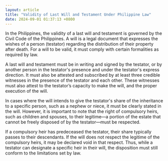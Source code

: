 ```yaml
---
layout: article
title: "Validity of Last Will and Testament Under Philippine Law"
date: 2024-09-01 01:37:13 +0800
---
```


<p>In the Philippines, the validity of a last will and testament is governed by the Civil Code of the Philippines. A will is a legal document that expresses the wishes of a person (testator) regarding the distribution of their property after death. For a will to be valid, it must comply with certain formalities as required by law.</p><p>A last will and testament must be in writing and signed by the testator, or by another person in the testator&#39;s presence and under the testator&#39;s express direction. It must also be attested and subscribed by at least three credible witnesses in the presence of the testator and each other. These witnesses must also attest to the testator’s capacity to make the will, and the proper execution of the will.</p><p>In cases where the will intends to give the testator&#39;s share of the inheritance to a specific person, such as a nephew or niece, it must be clearly stated in the will. However, it is important to note that the right of compulsory heirs, such as children and spouses, to their legitime—a portion of the estate that cannot be freely disposed of by the testator—must be respected.</p><p>If a compulsory heir has predeceased the testator, their share typically passes to their descendants. If the will does not respect the legitime of the compulsory heirs, it may be declared void in that respect. Thus, while a testator can designate a specific heir in their will, the disposition must still conform to the limitations set by law.</p>